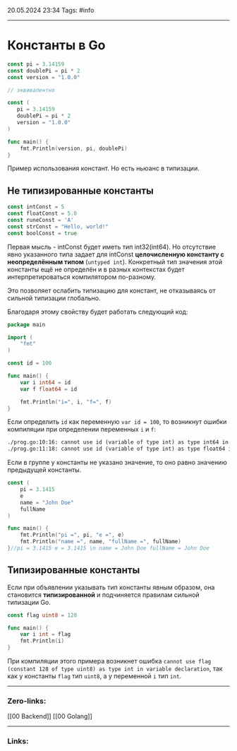 20.05.2024 23:34
Tags: #info

---
# Константы в Go

```go
const pi = 3.14159
const doublePi = pi * 2
const version = "1.0.0"

// эквивалентно

const (
   pi = 3.14159
   doublePi = pi * 2
   version = "1.0.0"
)

func main() {
    fmt.Println(version, pi, doublePi)
}
```
Пример использования констант. Но есть ньюанс в типизации.

## Не типизированные константы

```go
const intConst = 5 
const floatConst = 5.0
const runeConst = 'A'
const strConst = "Hello, world!"
const boolConst = true
```

Первая мысль - intConst будет иметь тип int32(int64). Но отсутствие явно указанного типа задает для intConst **целочисленную константу с неопределённым типом** (`untyped int`). Конкретный тип значения этой константы ещё не определён и в разных контекстах будет интерпретироваться компилятором по-разному. 

Это позволяет ослабить типизацию для констант, не отказываясь от сильной типизации глобально.

Благодаря этому свойству будет работать следующий код:
```go
package main

import (
    "fmt"
)

const id = 100

func main() {
    var i int64 = id
    var f float64 = id

    fmt.Println("i=", i, "f=", f)
}
```

Если определить `id` как переменную `var id = 100`, то возникнут ошибки компиляции при определении переменных `i` и `f`:
```txt
./prog.go:10:16: cannot use id (variable of type int) as type int64 in variable declaration 
./prog.go:11:18: cannot use id (variable of type int) as type float64 in variable declaration
```


Если в группе у константы не указано значение, то оно равно значению предыдущей константы.
```go
const (
    pi = 3.1415
    e
    name = "John Doe"
    fullName
)

func main() {
    fmt.Println("pi =", pi, "e =", e)
    fmt.Println("name =", name, "fullName =", fullName)
}//pi = 3.1415 e = 3.1415 \n name = John Doe fullName = John Doe
```

## Типизированные константы

Если при объявлении указывать тип константы явным образом, она становится **типизированной** и подчиняется правилам сильной типизации Go. 

```go
const flag uint8 = 128

func main() {
    var i int = flag
    fmt.Println(i)
}
```
При компиляции этого примера возникнет ошибка `cannot use flag (constant 128 of type uint8) as type int in variable declaration`, так как у константы `flag` тип `uint8`, а у переменной `i` тип `int`.

---
### Zero-links:
[[00 Backend]] [[00 Golang]]

---
### Links: